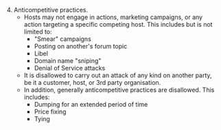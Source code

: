 4. Anticompetitive practices.
 	- Hosts may not engage in actions, marketing campaigns, or any action targeting a specific competing host. This includes but is not limited to:
 		* "Smear" campaigns
 		* Posting on another's forum topic
 		* Libel
 		* Domain name "sniping"
 		* Denial of Service attacks
 	- It is disallowed to carry out an attack of any kind on another party, be it a customer, host, or 3rd party organisation.
 	- In addition, generally anticompetitive practices are disallowed. This includes:
 		- Dumping for an extended period of time
 		- Price fixing
 		- Tying
  
  